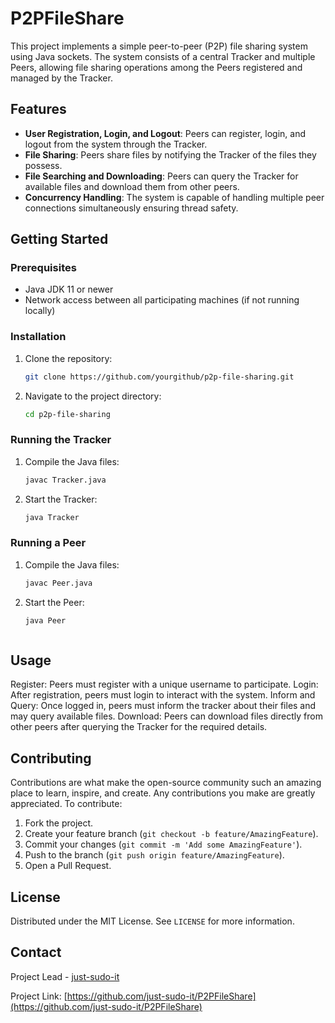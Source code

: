 # P2PFileShare
This project implements a simple peer-to-peer (P2P) file sharing system using Java sockets. The system consists of a central Tracker and multiple Peers, allowing file sharing operations among the Peers registered and managed by the Tracker.

## Features

- **User Registration, Login, and Logout**: Peers can register, login, and logout from the system through the Tracker.
- **File Sharing**: Peers share files by notifying the Tracker of the files they possess.
- **File Searching and Downloading**: Peers can query the Tracker for available files and download them from other peers.
- **Concurrency Handling**: The system is capable of handling multiple peer connections simultaneously ensuring thread safety.

## Getting Started

### Prerequisites

- Java JDK 11 or newer
- Network access between all participating machines (if not running locally)

### Installation

1. Clone the repository:
   ```bash
   git clone https://github.com/yourgithub/p2p-file-sharing.git

2. Navigate to the project directory:
   ```bash
   cd p2p-file-sharing


### Running the Tracker

1. Compile the Java files:
   ```bash
   javac Tracker.java
   
2. Start the Tracker:
   ```bash
   java Tracker
   
 ### Running a Peer

1. Compile the Java files:
   ```bash
   javac Peer.java
   
2. Start the Peer:
   ```bash
   java Peer



## Usage
Register: Peers must register with a unique username to participate.
Login: After registration, peers must login to interact with the system.
Inform and Query: Once logged in, peers must inform the tracker about their files and may query available files.
Download: Peers can download files directly from other peers after querying the Tracker for the required details.

## Contributing
Contributions are what make the open-source community such an amazing place to learn, inspire, and create. Any contributions you make are greatly appreciated.
To contribute:
1. Fork the project.
2. Create your feature branch (`git checkout -b feature/AmazingFeature`).
3. Commit your changes (`git commit -m 'Add some AmazingFeature'`).
4. Push to the branch (`git push origin feature/AmazingFeature`).
5. Open a Pull Request.

## License
Distributed under the MIT License. See `LICENSE` for more information.

## Contact
Project Lead - [just-sudo-it](mailto:lefteris.michailides@gmail.com)

Project Link: [https://github.com/just-sudo-it/P2PFileShare](https://github.com/just-sudo-it/P2PFileShare)
